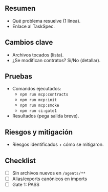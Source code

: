 ## Resumen
- Qué problema resuelve (1 línea).
- Enlace al TaskSpec.

## Cambios clave
- Archivos tocados (lista).
- ¿Se modifican contratos? Sí/No (detallar).

## Pruebas
- Comandos ejecutados:
  - `npm run mcp:contracts`
  - `npm run mcp:init`
  - `npm run mcp:smoke`
  - `npm run ci:gate1`
- Resultados (pega salida breve).

## Riesgos y mitigación
- Riesgos identificados + cómo se mitigaron.

## Checklist
- [ ] Sin archivos nuevos en `/agents/**`
- [ ] Alias/exports canónicos en imports
- [ ] Gate 1: PASS
